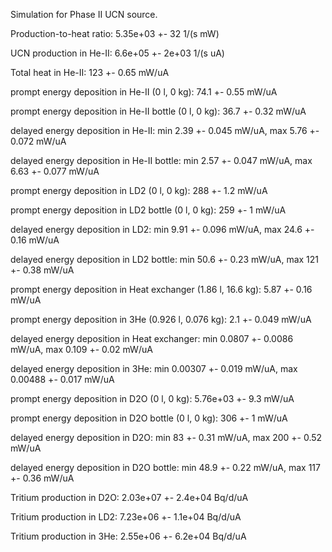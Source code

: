 Simulation for Phase II UCN source.

Production-to-heat ratio:
5.35e+03 +- 32 1/(s mW)

UCN production in He-II:
6.6e+05 +- 2e+03 1/(s uA)

Total heat in He-II:
123 +- 0.65 mW/uA

prompt energy deposition in He-II (0 l, 0 kg):
74.1 +- 0.55 mW/uA

prompt energy deposition in He-II bottle (0 l, 0 kg):
36.7 +- 0.32 mW/uA

delayed energy deposition in He-II:
min 2.39 +- 0.045 mW/uA, max 5.76 +- 0.072 mW/uA

delayed energy deposition in He-II bottle:
min 2.57 +- 0.047 mW/uA, max 6.63 +- 0.077 mW/uA

prompt energy deposition in LD2 (0 l, 0 kg):
288 +- 1.2 mW/uA

prompt energy deposition in LD2 bottle (0 l, 0 kg):
259 +- 1 mW/uA

delayed energy deposition in LD2:
min 9.91 +- 0.096 mW/uA, max 24.6 +- 0.16 mW/uA

delayed energy deposition in LD2 bottle:
min 50.6 +- 0.23 mW/uA, max 121 +- 0.38 mW/uA

prompt energy deposition in Heat exchanger (1.86 l, 16.6 kg):
5.87 +- 0.16 mW/uA

prompt energy deposition in 3He (0.926 l, 0.076 kg):
2.1 +- 0.049 mW/uA

delayed energy deposition in Heat exchanger:
min 0.0807 +- 0.0086 mW/uA, max 0.109 +- 0.02 mW/uA

delayed energy deposition in 3He:
min 0.00307 +- 0.019 mW/uA, max 0.00488 +- 0.017 mW/uA

prompt energy deposition in D2O (0 l, 0 kg):
5.76e+03 +- 9.3 mW/uA

prompt energy deposition in D2O bottle (0 l, 0 kg):
306 +- 1 mW/uA

delayed energy deposition in D2O:
min 83 +- 0.31 mW/uA, max 200 +- 0.52 mW/uA

delayed energy deposition in D2O bottle:
min 48.9 +- 0.22 mW/uA, max 117 +- 0.36 mW/uA

Tritium production in D2O:
2.03e+07 +- 2.4e+04 Bq/d/uA

Tritium production in LD2:
7.23e+06 +- 1.1e+04 Bq/d/uA

Tritium production in 3He:
2.55e+06 +- 6.2e+04 Bq/d/uA

